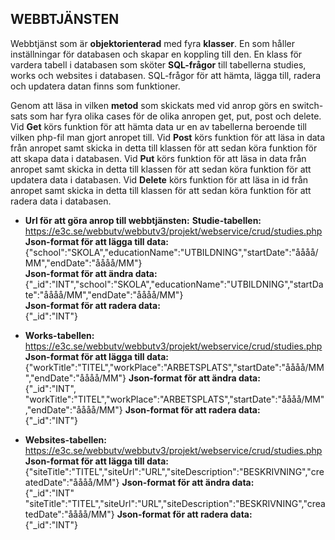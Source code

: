 ## WEBBTJÄNSTEN
Webbtjänst som är **objektorienterad** med fyra **klasser**. 
En som håller inställningar för databasen och skapar en koppling till den.
En klass för vardera tabell i databasen som sköter **SQL-frågor** till tabellerna studies, works och websites i databasen.
SQL-frågor för att hämta, lägga till, radera och updatera datan finns som funktioner.

Genom att läsa in vilken **metod** som skickats med vid anrop görs en switch-sats som har fyra olika cases för de olika anropen get, put, post och delete.
Vid **Get** körs funktion för att hämta data ur en av tabellerna beroende till vilken php-fil man gjort anropet till.
Vid **Post** körs funktion för att läsa in data från anropet samt skicka in detta till klassen för att sedan köra funktion för att skapa data i databasen.
Vid **Put** körs funktion för att läsa in data från anropet samt skicka in detta till klassen för att sedan köra funktion för att updatera data i databasen.
Vid **Delete** körs funktion för att läsa in id från anropet samt skicka in detta till klassen för att sedan köra funktion för att radera data i databasen.

* **Url för att göra anrop till webbtjänsten:** 
**Studie-tabellen:** https://e3c.se/webbutv/webbutv3/projekt/webservice/crud/studies.php  
**Json-format för att lägga till data:**  
{"school":"SKOLA","educationName":"UTBILDNING","startDate":"åååå/MM","endDate":"åååå/MM"}  
**Json-format för att ändra data:**  
{"_id":"INT","school":"SKOLA","educationName":"UTBILDNING","startDate":"åååå/MM","endDate":"åååå/MM"}  
**Json-format för att radera data:**  
{"_id":"INT"}

* **Works-tabellen:** https://e3c.se/webbutv/webbutv3/projekt/webservice/crud/studies.php  
**Json-format för att lägga till data:**  
{"workTitle":"TITEL","workPlace":"ARBETSPLATS","startDate":"åååå/MM","endDate":"åååå/MM"}
**Json-format för att ändra data:**  
{"_id":"INT", "workTitle":"TITEL","workPlace":"ARBETSPLATS","startDate":"åååå/MM","endDate":"åååå/MM"}
**Json-format för att radera data:**  
{"_id":"INT"}

* **Websites-tabellen:** https://e3c.se/webbutv/webbutv3/projekt/webservice/crud/studies.php  
**Json-format för att lägga till data:**  
{"siteTitle":"TITEL","siteUrl":"URL","siteDescription":"BESKRIVNING","createdDate":"åååå/MM"}
**Json-format för att ändra data:**  
{"_id":"INT" "siteTitle":"TITEL","siteUrl":"URL","siteDescription":"BESKRIVNING","createdDate":"åååå/MM"}
**Json-format för att radera data:**  
{"_id":"INT"}
